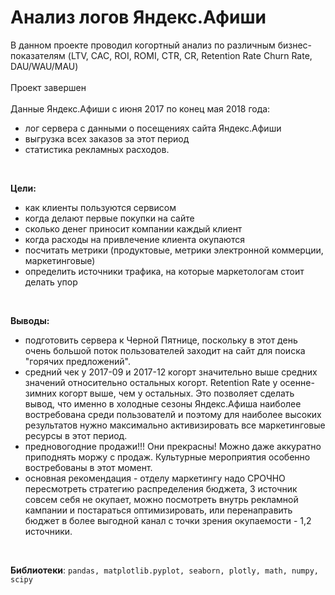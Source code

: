 # Анализ логов Яндекс.Афиши
В данном проекте проводил когортный анализ по различным бизнес-показателям (LTV, CAC, ROI, ROMI, CTR, CR, Retention Rate Churn Rate, DAU/WAU/MAU)<br>
<br>
Проект завершен <br>
<br>
Данные Яндекс.Афиши с июня 2017 по конец мая 2018 года: 
- лог сервера с данными о посещениях сайта Яндекс.Афиши
- выгрузка всех заказов за этот период
- статистика рекламных расходов.
<br>

**Цели:**
- как клиенты пользуются сервисом
- когда делают первые покупки на сайте
- сколько денег приносит компании каждый клиент
- когда расходы на привлечение клиента окупаются
- посчитать метрики (продуктовые, метрики электронной коммерции, маркетинговые)
- определить источники трафика, на которые маркетологам стоит делать упор 
<br>

**Выводы:**
- подготовить сервера к Черной Пятнице, поскольку в этот день очень большой поток пользователей заходит на сайт для поиска "горячих предложений".
- средний чек у 2017-09 и 2017-12 когорт значительно выше средних значений относительно остальных когорт. Retention Rate у осенне-зимних когорт выше, чем у остальных. Это позволяет сделать вывод, что именно в холодные сезоны Яндекс.Афиша наиболее востребована среди пользователй и поэтому для наиболее высоких результатов нужно максимально активизировать все маркетинговые ресурсы в этот период.  
- предновогодние продажи!!! Они прекрасны! Можно даже аккуратно приподнять моржу с продаж. Культурные мероприятия особенно востребованы в этот момент.
- основная рекомендация - отделу маркетингу надо СРОЧНО пересмотреть стратегию распределения бюджета, 3 источник совсем себя не окупает, можно посмотреть внутрь рекламной кампании и постараться оптимизировать, или перенаправить бюджет в более выгодной канал с точки зрения окупаемости - 1,2 источники.
<br>

**Библиотеки**: `pandas, matplotlib.pyplot, seaborn, plotly, math, numpy, scipy`
